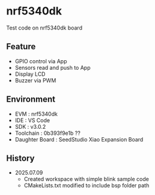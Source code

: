 # nrf5340dk
Test code on nrf5340dk board

## Feature
- GPIO control via App
- Sensors read and push to App
- Display LCD
- Buzzer via PWM

## Environment
- EVM : nrf5340dk
- IDE : VS Code
- SDK : v3.0.2
- Toolchain : 0b393f9e1b ??
- Daughter Board : SeedStudio Xiao Expansion Board


## History
- 2025.07.09
  - Created workspace with simple blink sample code
  - CMakeLists.txt modified to include bsp folder path